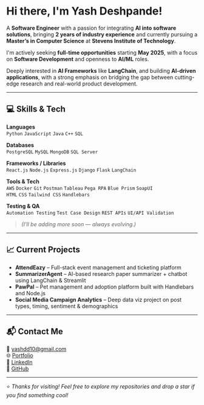 # Hi there, I'm Yash Deshpande!

A **Software Engineer** with a passion for integrating **AI into software solutions**, bringing **2 years of industry experience** and currently pursuing a **Master’s in Computer Science** at **Stevens Institute of Technology**.

I'm actively seeking **full-time opportunities** starting **May 2025**, with a focus on **Software Development** and openness to **AI/ML** roles.  

Deeply interested in **AI Frameworks** like **LangChain**, and building **AI-driven applications**, with a strong emphasis on bridging the gap between cutting-edge research and real-world product development.

---

## 💻 Skills & Tech

**Languages**  
`Python` `JavaScript` `Java` `C++` `SQL`

**Databases**  
`PostgreSQL` `MySQL` `MongoDB` `SQL Server`

**Frameworks / Libraries**  
`React.js` `Node.js` `Express.js` `Django` `Flask` `LangChain`

**Tools & Tech**  
`AWS` `Docker` `Git` `Postman` `Tableau` `Pega RPA` `Blue Prism` `SoapUI`  
`HTML` `CSS` `Tailwind CSS` `Handlebars`

**Testing & QA**  
`Automation Testing` `Test Case Design` `REST APIs` `UI/API Validation`

> *(I'll be adding more soon — always evolving.)*

---

## 📈 Current Projects

- **AttendEazy** – Full-stack event management and ticketing platform  
- **SummarizerAgent** – AI-based research paper summarizer + chatbot using LangChain & Streamlit  
- **PawPal** – Pet management and adoption platform built with Handlebars and Node.js  
- **Social Media Campaign Analytics** – Deep data viz project on post types, timing, sentiment & demographics

---

## 📬 Contact Me

📧 yashdd10@gmail.com  
🌐 [Portfolio](https://yashdd.github.io/Portfolio-Website)  
💼 [LinkedIn](https://www.linkedin.com/in/yash-deshpande-70827417b)  
🐙 [GitHub](https://github.com/yashdd)

---

⭐ *Thanks for visiting! Feel free to explore my repositories and drop a star if you find something cool!*
